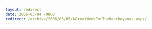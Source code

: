 ```yaml
---
layout: redirect
date: 2006-03-04 -0800
redirect: /archive/2006/03/05/AGreatWeekForTheHaackayamas.aspx/
---
```

